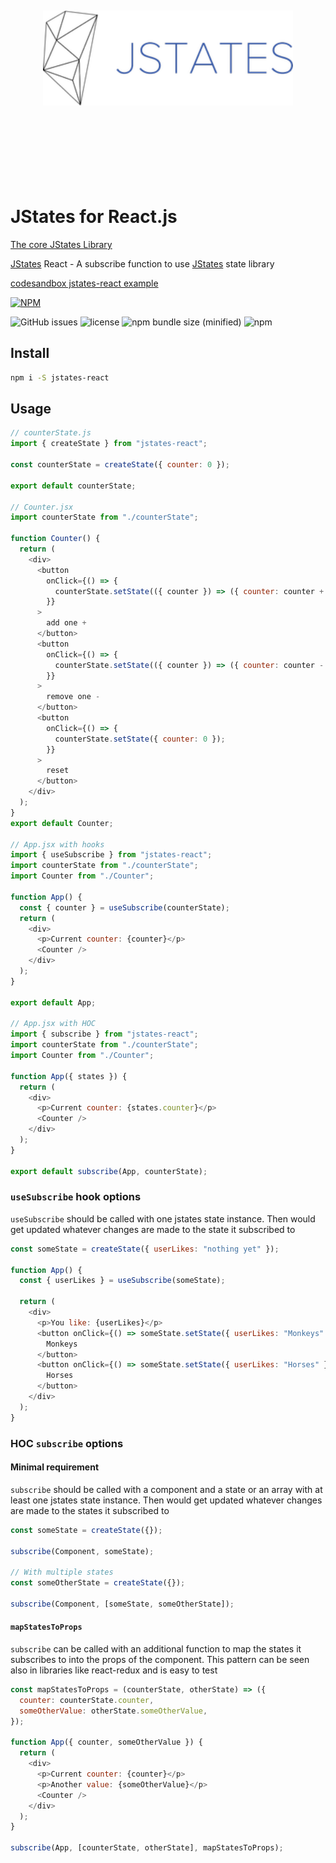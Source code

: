 <div align="center">
  <br><br><br><br><br>
  <img src="https://raw.githubusercontent.com/oryoffe/jstates-react/master/jstates.png" alt="jstates Logo" width="400">
  <br><br><br><br><br><br><br><br>
</div>

# JStates for React.js

[The core JStates Library](https://github.com/orYoffe/jstates)

[JStates](https://github.com/orYoffe/jstates) React - A subscribe function to use [JStates](https://github.com/orYoffe/jstates) state library

[codesandbox jstates-react example](https://codesandbox.io/s/jstates-react-93uhx)

[![NPM](https://nodei.co/npm/jstates-react.png)](https://npmjs.org/package/jstates-react)

![GitHub issues](https://img.shields.io/github/issues/orYoffe/jstates-react.svg)
![license](https://img.shields.io/github/license/orYoffe/jstates-react.svg)
![npm bundle size (minified)](https://img.shields.io/bundlephobia/min/jstates-react.svg)
![npm](https://img.shields.io/npm/v/jstates-react.svg)

## Install

```sh
npm i -S jstates-react
```

## Usage

```js
// counterState.js
import { createState } from "jstates-react";

const counterState = createState({ counter: 0 });

export default counterState;

// Counter.jsx
import counterState from "./counterState";

function Counter() {
  return (
    <div>
      <button
        onClick={() => {
          counterState.setState(({ counter }) => ({ counter: counter + 1 }));
        }}
      >
        add one +
      </button>
      <button
        onClick={() => {
          counterState.setState(({ counter }) => ({ counter: counter - 1 }));
        }}
      >
        remove one -
      </button>
      <button
        onClick={() => {
          counterState.setState({ counter: 0 });
        }}
      >
        reset
      </button>
    </div>
  );
}
export default Counter;

// App.jsx with hooks
import { useSubscribe } from "jstates-react";
import counterState from "./counterState";
import Counter from "./Counter";

function App() {
  const { counter } = useSubscribe(counterState);
  return (
    <div>
      <p>Current counter: {counter}</p>
      <Counter />
    </div>
  );
}

export default App;

// App.jsx with HOC
import { subscribe } from "jstates-react";
import counterState from "./counterState";
import Counter from "./Counter";

function App({ states }) {
  return (
    <div>
      <p>Current counter: {states.counter}</p>
      <Counter />
    </div>
  );
}

export default subscribe(App, counterState);
```

### `useSubscribe` hook options

`useSubscribe` should be called with one jstates state instance.
Then would get updated whatever changes are made to the state it subscribed to

```js
const someState = createState({ userLikes: "nothing yet" });

function App() {
  const { userLikes } = useSubscribe(someState);

  return (
    <div>
      <p>You like: {userLikes}</p>
      <button onClick={() => someState.setState({ userLikes: "Monkeys" })}>
        Monkeys
      </button>
      <button onClick={() => someState.setState({ userLikes: "Horses" })}>
        Horses
      </button>
    </div>
  );
}
```

### HOC `subscribe` options

#### Minimal requirement

`subscribe` should be called with a component and a state or an array with at least one jstates state instance.
Then would get updated whatever changes are made to the states it subscribed to

```js
const someState = createState({});

subscribe(Component, someState);

// With multiple states
const someOtherState = createState({});

subscribe(Component, [someState, someOtherState]);
```

#### `mapStatesToProps`

`subscribe` can be called with an additional function to map the states it subscribes to
into the props of the component. This pattern can be seen also in libraries like react-redux and is easy to test

```js
const mapStatesToProps = (counterState, otherState) => ({
  counter: counterState.counter,
  someOtherValue: otherState.someOtherValue,
});

function App({ counter, someOtherValue }) {
  return (
    <div>
      <p>Current counter: {counter}</p>
      <p>Another value: {someOtherValue}</p>
      <Counter />
    </div>
  );
}

subscribe(App, [counterState, otherState], mapStatesToProps);
```
